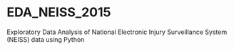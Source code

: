 # EDA_NEISS_2015
Exploratory Data Analysis of National Electronic Injury Surveillance System (NEISS) data using Python
